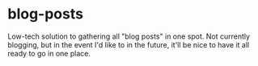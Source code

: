 # blog-posts

Low-tech solution to gathering all "blog posts" in one spot. Not currently blogging, but in the event I'd like to in the future, it'll be nice to have it all ready to go in one place.